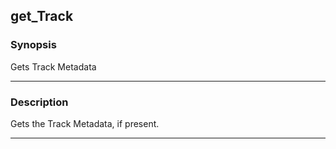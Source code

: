 get_Track
---------

### Synopsis
Gets Track Metadata

---

### Description

Gets the Track Metadata, if present.

---
